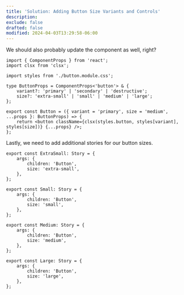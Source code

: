 ```yaml
---
title: 'Solution: Adding Button Size Variants and Controls'
description:
exclude: false
drafted: false
modified: 2024-04-03T13:29:58-06:00
---
```


We should also probably update the component as well, right?

```tsx
import { ComponentProps } from 'react';
import clsx from 'clsx';

import styles from './button.module.css';

type ButtonProps = ComponentProps<'button'> & {
	variant?: 'primary' | 'secondary' | 'destructive';
	size?: 'extra-small' | 'small' | 'medium' | 'large';
};

export const Button = ({ variant = 'primary', size = 'medium', ...props }: ButtonProps) => {
	return <button className={clsx(styles.button, styles[variant], styles[size])} {...props} />;
};
```

Lastly, we need to add additional stories for our button sizes.

```tsx
export const ExtraSmall: Story = {
	args: {
		children: 'Button',
		size: 'extra-small',
	},
};

export const Small: Story = {
	args: {
		children: 'Button',
		size: 'small',
	},
};

export const Medium: Story = {
	args: {
		children: 'Button',
		size: 'medium',
	},
};

export const Large: Story = {
	args: {
		children: 'Button',
		size: 'large',
	},
};
```
